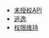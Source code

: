 - [未授权API](wiki/云安全/Docker/未授权API.md)
- [逃逸](wiki/云安全/Docker/逃逸.md)
- [权限维持](wiki/云安全/Docker/权限维持.md)